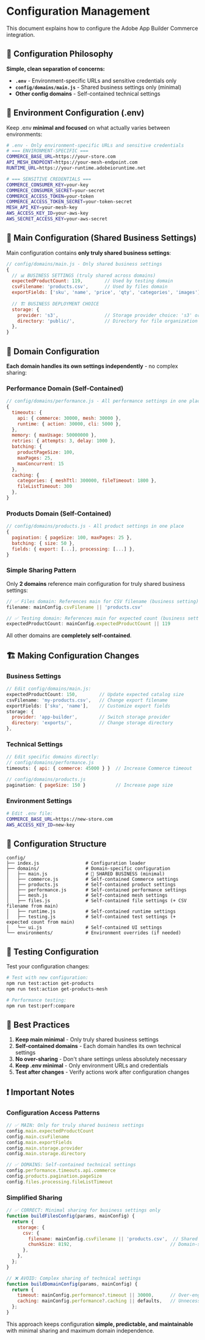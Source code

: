 # Configuration Management

This document explains how to configure the Adobe App Builder Commerce integration.

## 🎯 Configuration Philosophy

**Simple, clean separation of concerns:**

- **`.env`** - Environment-specific URLs and sensitive credentials only
- **`config/domains/main.js`** - Shared business settings only (minimal)
- **Other config domains** - Self-contained technical settings

## 🔧 Environment Configuration (.env)

Keep .env **minimal and focused** on what actually varies between environments:

```bash
# .env - Only environment-specific URLs and sensitive credentials
# === ENVIRONMENT-SPECIFIC ===
COMMERCE_BASE_URL=https://your-store.com
API_MESH_ENDPOINT=https://your-mesh-endpoint.com
RUNTIME_URL=https://your-runtime.adobeioruntime.net

# === SENSITIVE CREDENTIALS ===
COMMERCE_CONSUMER_KEY=your-key
COMMERCE_CONSUMER_SECRET=your-secret
COMMERCE_ACCESS_TOKEN=your-token
COMMERCE_ACCESS_TOKEN_SECRET=your-token-secret
MESH_API_KEY=your-mesh-key
AWS_ACCESS_KEY_ID=your-aws-key
AWS_SECRET_ACCESS_KEY=your-aws-secret
```

## 🎯 Main Configuration (Shared Business Settings)

Main configuration contains **only truly shared business settings**:

```javascript
// config/domains/main.js - Only shared business settings
{
  // 📊 BUSINESS SETTINGS (truly shared across domains)
  expectedProductCount: 119,        // Used by testing domain
  csvFilename: 'products.csv',      // Used by files domain
  exportFields: ['sku', 'name', 'price', 'qty', 'categories', 'images'],
  
  // 🏗️ BUSINESS DEPLOYMENT CHOICE
  storage: {
    provider: 's3',                 // Storage provider choice: 's3' or 'app-builder'
    directory: 'public/',           // Directory for file organization (used by both providers)
  },
}
```

## 🔗 Domain Configuration

**Each domain handles its own settings independently** - no complex sharing:

### Performance Domain (Self-Contained)

```javascript
// config/domains/performance.js - All performance settings in one place
{
  timeouts: {
    api: { commerce: 30000, mesh: 30000 },
    runtime: { action: 30000, cli: 5000 },
  },
  memory: { maxUsage: 50000000 },
  retries: { attempts: 3, delay: 1000 },
  batching: { 
    productPageSize: 100, 
    maxPages: 25,
    maxConcurrent: 15 
  },
  caching: { 
    categories: { meshTtl: 300000, fileTimeout: 1800 },
    fileListTimeout: 300 
  },
}
```

### Products Domain (Self-Contained)

```javascript
// config/domains/products.js - All product settings in one place
{
  pagination: { pageSize: 100, maxPages: 25 },
  batching: { size: 50 },
  fields: { export: [...], processing: [...] },
}
```

### Simple Sharing Pattern

Only **2 domains** reference main configuration for truly shared business settings:

```javascript
// ✅ Files domain: References main for CSV filename (business setting)
filename: mainConfig.csvFilename || 'products.csv'

// ✅ Testing domain: References main for expected count (business setting)  
expectedProductCount: mainConfig.expectedProductCount || 119
```

All other domains are **completely self-contained**.

## 🏗️ Making Configuration Changes

### Business Settings

```javascript
// Edit config/domains/main.js:
expectedProductCount: 150,        // Update expected catalog size
csvFilename: 'my-products.csv',   // Change export filename
exportFields: ['sku', 'name'],    // Customize export fields
storage: { 
  provider: 'app-builder',        // Switch storage provider
  directory: 'exports/',          // Change storage directory
},
```

### Technical Settings

```javascript
// Edit specific domains directly:
// config/domains/performance.js
timeouts: { api: { commerce: 45000 } }  // Increase Commerce timeout

// config/domains/products.js  
pagination: { pageSize: 150 }           // Increase page size
```

### Environment Settings

```bash
# Edit .env file:
COMMERCE_BASE_URL=https://new-store.com
AWS_ACCESS_KEY_ID=new-key
```

## 📁 Configuration Structure

```text
config/
├── index.js                 # Configuration loader
├── domains/                 # Domain-specific configuration
│   ├── main.js              # 🎯 SHARED BUSINESS (minimal)
│   ├── commerce.js          # Self-contained Commerce settings
│   ├── products.js          # Self-contained product settings
│   ├── performance.js       # Self-contained performance settings
│   ├── mesh.js              # Self-contained mesh settings
│   ├── files.js             # Self-contained file settings (+ CSV filename from main)
│   ├── runtime.js           # Self-contained runtime settings
│   ├── testing.js           # Self-contained test settings (+ expected count from main)
│   └── ui.js                # Self-contained UI settings
└── environments/            # Environment overrides (if needed)
```

## 🧪 Testing Configuration

Test your configuration changes:

```bash
# Test with new configuration:
npm run test:action get-products
npm run test:action get-products-mesh

# Performance testing:
npm run test:perf:compare
```

## 🎯 Best Practices

1. **Keep main minimal** - Only truly shared business settings
2. **Self-contained domains** - Each domain handles its own technical settings
3. **No over-sharing** - Don't share settings unless absolutely necessary
4. **Keep .env minimal** - Only environment URLs and credentials
5. **Test after changes** - Verify actions work after configuration changes

## ❗ Important Notes

### Configuration Access Patterns

```javascript
// ✅ MAIN: Only for truly shared business settings
config.main.expectedProductCount
config.main.csvFilename
config.main.exportFields
config.main.storage.provider
config.main.storage.directory

// ✅ DOMAINS: Self-contained technical settings
config.performance.timeouts.api.commerce
config.products.pagination.pageSize
config.files.processing.fileListTimeout
```

### Simplified Sharing

```javascript
// ✅ CORRECT: Minimal sharing for business settings only
function buildFilesConfig(params, mainConfig) {
  return {
    storage: {
      csv: {
        filename: mainConfig.csvFilename || 'products.csv',  // Shared business setting
        chunkSize: 8192,                                    // Domain-specific technical setting
      },
    },
  };
}

// ❌ AVOID: Complex sharing of technical settings
function buildDomainConfig(params, mainConfig) {
  return {
    timeout: mainConfig.performance?.timeout || 30000,      // Over-engineering
    caching: mainConfig.performance?.caching || defaults,   // Unnecessary complexity
  };
}
```

This approach keeps configuration **simple, predictable, and maintainable** with minimal sharing and maximum domain independence.
